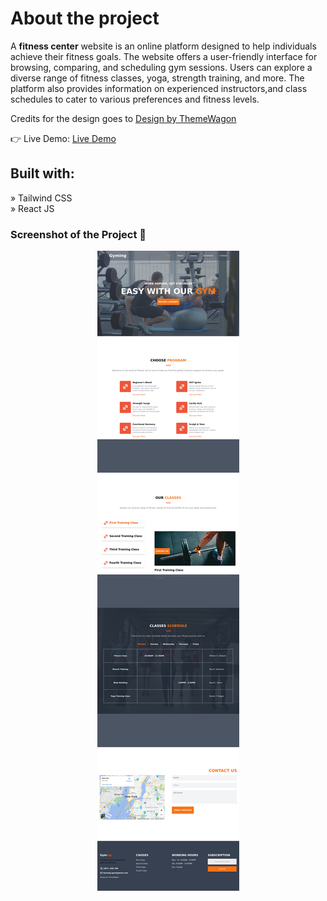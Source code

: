 <h1>About the project</h1>

 <p>A <b>fitness center</b> website is an online platform designed to help individuals achieve their fitness goals. The website offers a user-friendly interface for browsing, comparing, and scheduling gym sessions. Users can explore a diverse range of fitness classes, yoga, strength training, and more. The platform also provides information on experienced instructors,and class schedules to cater to various preferences and fitness levels.</p>

<p>Credits for the design goes to <a href='https://themewagon.com/'>Design by ThemeWagon</a></p>

👉 Live Demo: <a href='https://gyming-dusky.vercel.app/'>Live Demo</a>

<h2>Built with:</h2>

» Tailwind CSS <br>
» React JS

<h3>Screenshot of the Project 📸</h2>

<div align='center'>
<img src='https://raw.githubusercontent.com/DevB00/Gyming/3a6d6f6e7e31a94fb4a8f3e7aeac19e12848b513/src/images/gyming.jpg?token=BDGF67TCCSAKXMVVNVOM6GTFTW3CO'/>

</div>
